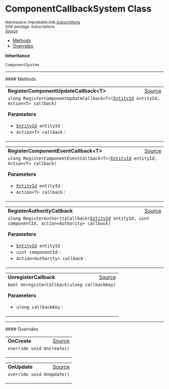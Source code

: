 
# ComponentCallbackSystem Class
<sup>
Namespace: Improbable.Gdk.<a href="{{urlRoot}}/api/subscriptions-index">Subscriptions</a><br/>
GDK package: Subscriptions<br/>
<a href="https://www.github.com/spatialos/gdk-for-unity/blob/6689e30/workers/unity/Packages/io.improbable.gdk.core/Subscriptions/Systems/ComponentCallbackSystem.cs/#L13">Source</a>
<style>
a code {
                    padding: 0em 0.25em!important;
}
code {
                    background-color: #ffffff!important;
}
</style>
</sup>
<nav id="pageToc" class="page-toc"><ul><li><a href="#methods">Methods</a>
<li><a href="#overrides">Overrides</a>
</ul></nav>



</p>

<b>Inheritance</b>

<code>ComponentSystem</code>











</p>
<hr style="width:100%; border-top-color:#d8d8d8" />
#### Methods


</p>




<table width="100%">
    <tr>
        <td style="border-right:none"><b>RegisterComponentUpdateCallback&lt;T&gt;</b></td>
        <td style="border-left:none; text-align:right"><a href="https://www.github.com/spatialos/gdk-for-unity/blob/6689e30/workers/unity/Packages/io.improbable.gdk.core/Subscriptions/Systems/ComponentCallbackSystem.cs/#L26">Source</a></td>
    </tr>
    <tr>
        <td colspan="2">
<code>ulong RegisterComponentUpdateCallback&lt;T&gt;(<a href="{{urlRoot}}/api/core/entity-id">EntityId</a> entityId, Action&lt;T&gt; callback)</code></p>



</p>

<b>Parameters</b>

<ul>
<li><code><a href="{{urlRoot}}/api/core/entity-id">EntityId</a> entityId</code> : </li>
<li><code>Action&lt;T&gt; callback</code> : </li>
</ul>





</td>
    </tr>
</table>


<table width="100%">
    <tr>
        <td style="border-right:none"><b>RegisterComponentEventCallback&lt;T&gt;</b></td>
        <td style="border-left:none; text-align:right"><a href="https://www.github.com/spatialos/gdk-for-unity/blob/6689e30/workers/unity/Packages/io.improbable.gdk.core/Subscriptions/Systems/ComponentCallbackSystem.cs/#L40">Source</a></td>
    </tr>
    <tr>
        <td colspan="2">
<code>ulong RegisterComponentEventCallback&lt;T&gt;(<a href="{{urlRoot}}/api/core/entity-id">EntityId</a> entityId, Action&lt;T&gt; callback)</code></p>



</p>

<b>Parameters</b>

<ul>
<li><code><a href="{{urlRoot}}/api/core/entity-id">EntityId</a> entityId</code> : </li>
<li><code>Action&lt;T&gt; callback</code> : </li>
</ul>





</td>
    </tr>
</table>


<table width="100%">
    <tr>
        <td style="border-right:none"><b>RegisterAuthorityCallback</b></td>
        <td style="border-left:none; text-align:right"><a href="https://www.github.com/spatialos/gdk-for-unity/blob/6689e30/workers/unity/Packages/io.improbable.gdk.core/Subscriptions/Systems/ComponentCallbackSystem.cs/#L54">Source</a></td>
    </tr>
    <tr>
        <td colspan="2">
<code>ulong RegisterAuthorityCallback(<a href="{{urlRoot}}/api/core/entity-id">EntityId</a> entityId, uint componentId, Action&lt;Authority&gt; callback)</code></p>



</p>

<b>Parameters</b>

<ul>
<li><code><a href="{{urlRoot}}/api/core/entity-id">EntityId</a> entityId</code> : </li>
<li><code>uint componentId</code> : </li>
<li><code>Action&lt;Authority&gt; callback</code> : </li>
</ul>





</td>
    </tr>
</table>


<table width="100%">
    <tr>
        <td style="border-right:none"><b>UnregisterCallback</b></td>
        <td style="border-left:none; text-align:right"><a href="https://www.github.com/spatialos/gdk-for-unity/blob/6689e30/workers/unity/Packages/io.improbable.gdk.core/Subscriptions/Systems/ComponentCallbackSystem.cs/#L67">Source</a></td>
    </tr>
    <tr>
        <td colspan="2">
<code>bool UnregisterCallback(ulong callbackKey)</code></p>



</p>

<b>Parameters</b>

<ul>
<li><code>ulong callbackKey</code> : </li>
</ul>





</td>
    </tr>
</table>




</p>
<hr style="width:100%; border-top-color:#d8d8d8" />
#### Overrides


</p>




<table width="100%">
    <tr>
        <td style="border-right:none"><b>OnCreate</b></td>
        <td style="border-left:none; text-align:right"><a href="https://www.github.com/spatialos/gdk-for-unity/blob/6689e30/workers/unity/Packages/io.improbable.gdk.core/Subscriptions/Systems/ComponentCallbackSystem.cs/#L89">Source</a></td>
    </tr>
    <tr>
        <td colspan="2">
<code>override void OnCreate()</code></p>






</td>
    </tr>
</table>


<table width="100%">
    <tr>
        <td style="border-right:none"><b>OnUpdate</b></td>
        <td style="border-left:none; text-align:right"><a href="https://www.github.com/spatialos/gdk-for-unity/blob/6689e30/workers/unity/Packages/io.improbable.gdk.core/Subscriptions/Systems/ComponentCallbackSystem.cs/#L95">Source</a></td>
    </tr>
    <tr>
        <td colspan="2">
<code>override void OnUpdate()</code></p>






</td>
    </tr>
</table>




